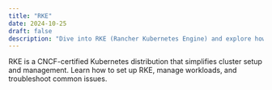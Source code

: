 ```yaml
---
title: "RKE"
date: 2024-10-25
draft: false
description: "Dive into RKE (Rancher Kubernetes Engine) and explore how to build reliable Kubernetes clusters."
---
```


RKE is a CNCF-certified Kubernetes distribution that simplifies cluster setup and management. Learn how to set up RKE, manage workloads, and troubleshoot common issues.
